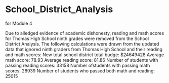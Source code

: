 # School_District_Analysis
for Module 4

Due to alledged evidence of academic dishonesty, reading and math scores for Thomas High School ninth grades were removed from the School District Analysis.  The following calculations were drawn from the updated data that ignored ninth graders from Thomas High School and their reading and math scores:
New total school district total budge: $24649428
Average math score: 78.93
Average reading score: 81.86
Number of students with passing reading scores: 33158
Number ofstudents with passing math scores: 28939
Number of students who passed both math and reading: 25015


